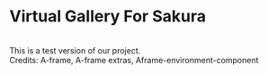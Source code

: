 # Virtual Gallery For Sakura
\
This is a test version of our project.\
Credits: A-frame, A-frame extras, Aframe-environment-component 
